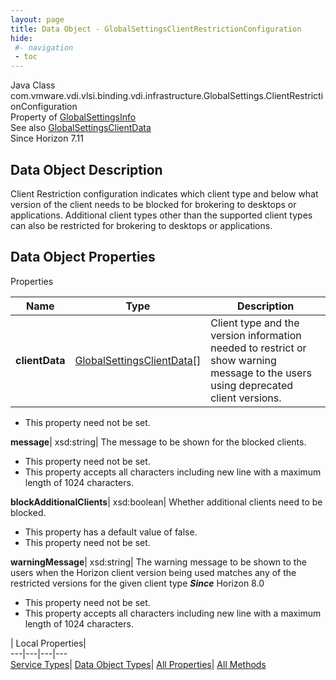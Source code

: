 ```yaml
---
layout: page
title: Data Object - GlobalSettingsClientRestrictionConfiguration
hide:
 #- navigation
 - toc
---
```






Java Class
    com.vmware.vdi.vlsi.binding.vdi.infrastructure.GlobalSettings.ClientRestrictionConfiguration  
Property of
     [GlobalSettingsInfo](vdi.infrastructure.GlobalSettings.GlobalSettingsInfo.md#field_detail)  
See also
     [GlobalSettingsClientData](vdi.infrastructure.GlobalSettings.ClientData.md)  
Since 
    Horizon 7.11

## Data Object Description 

Client Restriction configuration indicates which client type and below what version of the client needs to be blocked for brokering to desktops or applications. Additional client types other than the supported client types can also be restricted for brokering to desktops or applications. 

## Data Object Properties

Properties

Name |  Type |  Description   
---|---|---  
**clientData**| [GlobalSettingsClientData[]](vdi.infrastructure.GlobalSettings.ClientData.md)|  Client type and the version information needed to restrict or show warning message to the users using deprecated client versions.   


 * This property need not be set.

  
**message**|  xsd:string|  The message to be shown for the blocked clients.   


 * This property need not be set.
  * This property accepts all characters including new line with a maximum length of 1024 characters. 

  
**blockAdditionalClients**|  xsd:boolean|  Whether additional clients need to be blocked.   


  * This property has a default value of false.
 * This property need not be set.

  
**warningMessage**|  xsd:string|  The warning message to be shown to the users when the Horizon client version being used matches any of the restricted versions for the given client type  **_Since_** Horizon 8.0  


 * This property need not be set.
  * This property accepts all characters including new line with a maximum length of 1024 characters. 

  
  
  
 | Local Properties|   
---|---|---|---  
[Service Types](index-mo_types.md)| [Data Object Types](index-do_types.md)| [All Properties](index-properties.md)| [All Methods](index-methods.md)  
  
  

